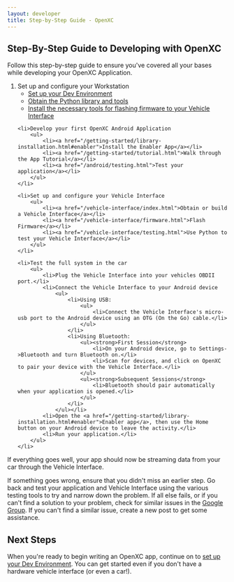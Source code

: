 ```yaml
---
layout: developer
title: Step-by-Step Guide - OpenXC
---
```


<div class="page-header">
<h2>Step-By-Step Guide to Developing with OpenXC</h2>
</div>

Follow this step-by-step guide to ensure you've covered all your bases while developing your OpenXC
Application.

<ol>
    <li>Set up and configure your Workstation
        <ul>
            <li><a href="/getting-started/library-installation.html">Set up your Dev Environment</a></li>
            <li><a href="http://python.openxcplatform.com/#installation">Obtain the Python library and tools</a></li>
            <li><a href="http://vi-firmware.openxcplatform.com/en/latest/installation/binary.html">Install the necessary tools for flashing firmware to your Vehicle Interface</a></li>
        </ul>
    </li>

    <li>Develop your first OpenXC Android Application
        <ul>
            <li><a href="/getting-started/library-installation.html#enabler">Install the Enabler App</a></li>
            <li><a href="/getting-started/tutorial.html">Walk through the App Tutorial</a></li>
            <li><a href="/android/testing.html">Test your application</a></li>
        </ul>
    </li>

    <li>Set up and configure your Vehicle Interface
        <ul>
            <li><a href="/vehicle-interface/index.html">Obtain or build a Vehicle Interface</a></li>
            <li><a href="/vehicle-interface/firmware.html">Flash Firmware</a></li>
            <li><a href="/vehicle-interface/testing.html">Use Python to test your Vehicle Interface</a></li>
        </ul>
    </li>

    <li>Test the full system in the car
        <ul>
            <li>Plug the Vehicle Interface into your vehicles OBDII port.</li>
            <li>Connect the Vehicle Interface to your Android device
                <ul>
                    <li>Using USB:
                        <ul>
                            <li>Connect the Vehicle Interface's micro-usb port to the Android device using an OTG (On the Go) cable.</li>
                        </ul>
                    </li>
                    <li>Using Bluetooth:
                        <ul><strong>First Session</strong>
                            <li>On your Android device, go to Settings->Bluetooth and turn Bluetooth on.</li>
                            <li>Scan for devices, and click on OpenXC to pair your device with the Vehicle Interface.</li>
                        </ul>
                        <ul><strong>Subsequent Sessions</strong>
                            <li>Bluetooth should pair automatically when your application is opened.</li>
                        </ul>
                    </li>
                </ul></li>
            <li>Open the <a href="/getting-started/library-installation.html#enabler">Enabler app</a>, then use the Home button on your Android device to leave the activity.</li>
            <li>Run your application.</li>
        </ul>
    </li>

</ol>

If everything goes well, your app should now be streaming data from your car through the Vehicle Interface.

If something goes wrong, ensure that you didn't miss an earlier step. Go back and test your application and Vehicle Interface
using the various testing tools to try and narrow down the problem. If all else fails, or if you can't find a solution to your problem,
check for similar issues in the [Google Group](groups.google.com/group/openxc). If you can't find a similar issue, create a new post to get some assistance.

<div class="page-header">
<h2>Next Steps</h2>
</div>

When you're ready to begin writing an OpenXC app, continue on to
[set up your Dev Environment](/getting-started/library-installation.html). You
can get started even if you don't have a hardware vehicle interface (or even a
car!).
